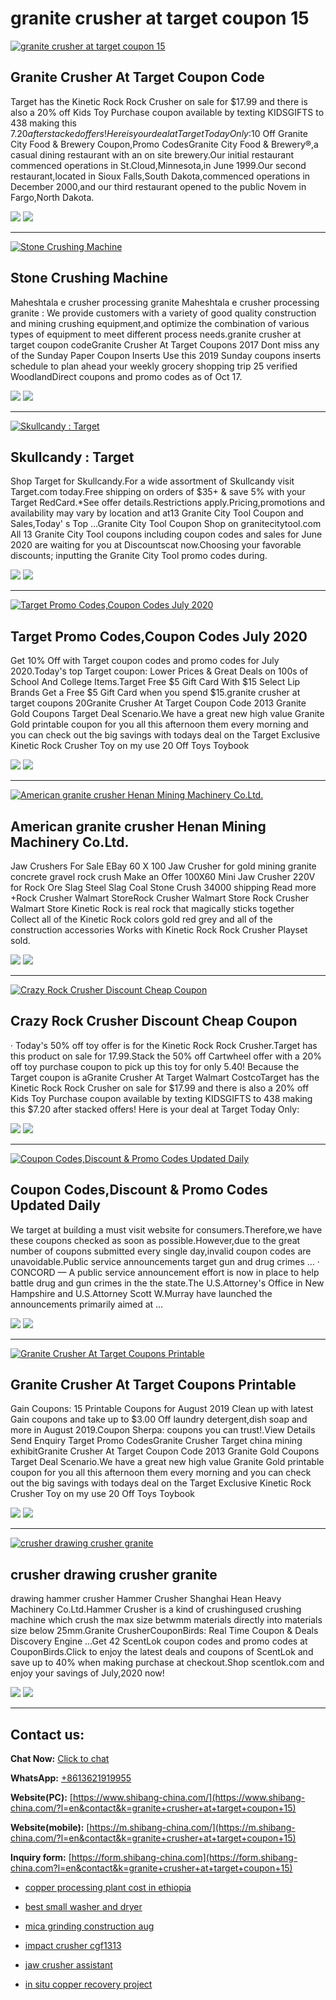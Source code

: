 # granite crusher at target coupon 15

<a href="https://swt.shibang-china.com/?l=en&img&k=granite+crusher+at+target+coupon+15" target="_blank">![granite crusher at target coupon 15](http://static.shibang-china.com/all-800x300/624.jpg)</a>

## Granite Crusher At Target Coupon Code
Target has the Kinetic Rock Rock Crusher on sale for $17.99 and there is also a 20% off Kids Toy Purchase coupon available by texting KIDSGIFTS to 438 making this $7.20 after stacked offers! Here is your deal at Target Today Only:$10 Off Granite City Food &amp; Brewery Coupon,Promo CodesGranite City Food &amp; Brewery&#174;,a casual dining restaurant with an on site brewery.Our initial restaurant commenced operations in St.Cloud,Minnesota,in June 1999.Our second restaurant,located in Sioux Falls,South Dakota,commenced operations in December 2000,and our third restaurant opened to the public Novem in Fargo,North Dakota.


<a href="https://whatsapp.shibangsoft.com/WhatsApp.php" target="_blank" title="WhatsApp">![](http://static.shibang-china.com/icon/whatsapp.png)</a> <a href="https://swt.shibang-china.com/?l=en&icon&k=granite+crusher+at+target+coupon+15" target="_blank">![](http://static.shibang-china.com/icon/chat-en.png)</a>

---

<a href="https://swt.shibang-china.com/?l=en&img&k=granite+crusher+at+target+coupon+15" target="_blank">![Stone Crushing Machine](http://static.shibang-china.com/all-800x300/1409.jpg)</a>

## Stone Crushing Machine
Maheshtala e crusher processing granite Maheshtala e crusher processing granite : We provide customers with a variety of good quality construction and mining crushing equipment,and optimize the combination of various types of equipment to meet different process needs.granite crusher at target coupon codeGranite Crusher At Target Coupons 2017 Dont miss any of the Sunday Paper Coupon Inserts Use this 2019 Sunday coupons inserts schedule to plan ahead your weekly grocery shopping trip 25 verified WoodlandDirect coupons and promo codes as of Oct 17.


<a href="https://whatsapp.shibangsoft.com/WhatsApp.php" target="_blank" title="WhatsApp">![](http://static.shibang-china.com/icon/whatsapp.png)</a> <a href="https://swt.shibang-china.com/?l=en&icon&k=granite+crusher+at+target+coupon+15" target="_blank">![](http://static.shibang-china.com/icon/chat-en.png)</a>

---

<a href="https://swt.shibang-china.com/?l=en&img&k=granite+crusher+at+target+coupon+15" target="_blank">![Skullcandy : Target](http://static.shibang-china.com/all-800x300/1228.jpg)</a>

## Skullcandy : Target
Shop Target for Skullcandy.For a wide assortment of Skullcandy visit Target.com today.Free shipping on orders of $35+ &amp; save 5% with your Target RedCard.*See offer details.Restrictions apply.Pricing,promotions and availability may vary by location and at13 Granite City Tool Coupon and Sales,Today' s Top …Granite City Tool Coupon Shop on granitecitytool.com All 13 Granite City Tool coupons including coupon codes and sales for June 2020 are waiting for you at Discountscat now.Choosing your favorable discounts; inputting the Granite City Tool promo codes during.


<a href="https://whatsapp.shibangsoft.com/WhatsApp.php" target="_blank" title="WhatsApp">![](http://static.shibang-china.com/icon/whatsapp.png)</a> <a href="https://swt.shibang-china.com/?l=en&icon&k=granite+crusher+at+target+coupon+15" target="_blank">![](http://static.shibang-china.com/icon/chat-en.png)</a>

---

<a href="https://swt.shibang-china.com/?l=en&img&k=granite+crusher+at+target+coupon+15" target="_blank">![Target Promo Codes,Coupon Codes July 2020](http://static.shibang-china.com/all-800x300/584.jpg)</a>

## Target Promo Codes,Coupon Codes July 2020
Get 10% Off with Target coupon codes and promo codes for July 2020.Today's top Target coupon: Lower Prices &amp; Great Deals on 100s of School And College Items.Target Free $5 Gift Card With $15 Select Lip Brands Get a Free $5 Gift Card when you spend $15.granite crusher at target coupons 20Granite Crusher At Target Coupon Code 2013 Granite Gold Coupons Target Deal Scenario.We have a great new high value Granite Gold printable coupon for you all this afternoon them every morning and you can check out the big savings with todays deal on the Target Exclusive Kinetic Rock Crusher Toy on my use 20 Off Toys Toybook


<a href="https://whatsapp.shibangsoft.com/WhatsApp.php" target="_blank" title="WhatsApp">![](http://static.shibang-china.com/icon/whatsapp.png)</a> <a href="https://swt.shibang-china.com/?l=en&icon&k=granite+crusher+at+target+coupon+15" target="_blank">![](http://static.shibang-china.com/icon/chat-en.png)</a>

---

<a href="https://swt.shibang-china.com/?l=en&img&k=granite+crusher+at+target+coupon+15" target="_blank">![American granite crusher Henan Mining Machinery Co.Ltd.](http://static.shibang-china.com/all-800x300/935.jpg)</a>

## American granite crusher Henan Mining Machinery Co.Ltd.
Jaw Crushers For Sale EBay 60 X 100 Jaw Crusher for gold mining granite concrete gravel rock crush Make an Offer 100X60 Mini Jaw Crusher 220V for Rock Ore Slag Steel Slag Coal Stone Crush 34000 shipping Read more +Rock Crusher Walmart StoreRock Crusher Walmart Store Rock Crusher Walmart Store Kinetic Rock is real rock that magically sticks together Collect all of the Kinetic Rock colors gold red grey and all of the construction accessories Works with Kinetic Rock Rock Crusher Playset sold.


<a href="https://whatsapp.shibangsoft.com/WhatsApp.php" target="_blank" title="WhatsApp">![](http://static.shibang-china.com/icon/whatsapp.png)</a> <a href="https://swt.shibang-china.com/?l=en&icon&k=granite+crusher+at+target+coupon+15" target="_blank">![](http://static.shibang-china.com/icon/chat-en.png)</a>

---

<a href="https://swt.shibang-china.com/?l=en&img&k=granite+crusher+at+target+coupon+15" target="_blank">![Crazy Rock Crusher Discount Cheap Coupon](http://static.shibang-china.com/all-800x300/775.jpg)</a>

## Crazy Rock Crusher Discount Cheap Coupon
&#183; Today's 50% off toy offer is for the Kinetic Rock Rock Crusher.Target has this product on sale for 17.99.Stack the 50% off Cartwheel offer with a 20% off toy purchase coupon to pick up this toy for only 5.40! Because the Target coupon is aGranite Crusher At Target Walmart CostcoTarget has the Kinetic Rock Rock Crusher on sale for $17.99 and there is also a 20% off Kids Toy Purchase coupon available by texting KIDSGIFTS to 438 making this $7.20 after stacked offers! Here is your deal at Target Today Only:


<a href="https://whatsapp.shibangsoft.com/WhatsApp.php" target="_blank" title="WhatsApp">![](http://static.shibang-china.com/icon/whatsapp.png)</a> <a href="https://swt.shibang-china.com/?l=en&icon&k=granite+crusher+at+target+coupon+15" target="_blank">![](http://static.shibang-china.com/icon/chat-en.png)</a>

---

<a href="https://swt.shibang-china.com/?l=en&img&k=granite+crusher+at+target+coupon+15" target="_blank">![Coupon Codes,Discount &amp; Promo Codes Updated Daily](http://static.shibang-china.com/all-800x300/707.jpg)</a>

## Coupon Codes,Discount &amp; Promo Codes Updated Daily
We target at building a must visit website for consumers.Therefore,we have these coupons checked as soon as possible.However,due to the great number of coupons submitted every single day,invalid coupon codes are unavoidable.Public service announcements target gun and drug crimes …&nbsp;&#0183;&#32;CONCORD — A public service announcement effort is now in place to help battle drug and gun crimes in the the state.The U.S.Attorney's Office in New Hampshire and U.S.Attorney Scott W.Murray have launched the announcements primarily aimed at …


<a href="https://whatsapp.shibangsoft.com/WhatsApp.php" target="_blank" title="WhatsApp">![](http://static.shibang-china.com/icon/whatsapp.png)</a> <a href="https://swt.shibang-china.com/?l=en&icon&k=granite+crusher+at+target+coupon+15" target="_blank">![](http://static.shibang-china.com/icon/chat-en.png)</a>

---

<a href="https://swt.shibang-china.com/?l=en&img&k=granite+crusher+at+target+coupon+15" target="_blank">![Granite Crusher At Target Coupons Printable](http://static.shibang-china.com/all-800x300/88.jpg)</a>

## Granite Crusher At Target Coupons Printable
Gain Coupons: 15 Printable Coupons for August 2019 Clean up with latest Gain coupons and take up to $3.00 Off laundry detergent,dish soap and more in August 2019.Coupon Sherpa: coupons you can trust!.View Details Send Enquiry Target Promo CodesGranite Crusher Target china mining exhibitGranite Crusher At Target Coupon Code 2013 Granite Gold Coupons Target Deal Scenario.We have a great new high value Granite Gold printable coupon for you all this afternoon them every morning and you can check out the big savings with todays deal on the Target Exclusive Kinetic Rock Crusher Toy on my use 20 Off Toys Toybook


<a href="https://whatsapp.shibangsoft.com/WhatsApp.php" target="_blank" title="WhatsApp">![](http://static.shibang-china.com/icon/whatsapp.png)</a> <a href="https://swt.shibang-china.com/?l=en&icon&k=granite+crusher+at+target+coupon+15" target="_blank">![](http://static.shibang-china.com/icon/chat-en.png)</a>

---

<a href="https://swt.shibang-china.com/?l=en&img&k=granite+crusher+at+target+coupon+15" target="_blank">![crusher drawing crusher granite](http://static.shibang-china.com/all-800x300/1057.jpg)</a>

## crusher drawing crusher granite
drawing hammer crusher Hammer Crusher Shanghai Hean Heavy Machinery Co.Ltd.Hammer Crusher is a kind of crushingused crushing machine which crush the max size betwmm materials directly into materials size below 25mm.Granite CrusherCouponBirds: Real Time Coupon &amp; Deals Discovery Engine …Get 42 ScentLok coupon codes and promo codes at CouponBirds.Click to enjoy the latest deals and coupons of ScentLok and save up to 40% when making purchase at checkout.Shop scentlok.com and enjoy your savings of July,2020 now!


<a href="https://whatsapp.shibangsoft.com/WhatsApp.php" target="_blank" title="WhatsApp">![](http://static.shibang-china.com/icon/whatsapp.png)</a> <a href="https://swt.shibang-china.com/?l=en&icon&k=granite+crusher+at+target+coupon+15" target="_blank">![](http://static.shibang-china.com/icon/chat-en.png)</a>

---
## Contact us:

**Chat Now:** [Click to chat](https://swt.shibang-china.com?l=en&contact&k=granite+crusher+at+target+coupon+15)

**WhatsApp:**  [+8613621919955](https://whatsapp.shibangsoft.com/WhatsApp.php)

**Website(PC):** [https://www.shibang-china.com/](https://www.shibang-china.com/?l=en&contact&k=granite+crusher+at+target+coupon+15)

**Website(mobile):** [https://m.shibang-china.com/](https://m.shibang-china.com/?l=en&contact&k=granite+crusher+at+target+coupon+15)

**Inquiry form:** [https://form.shibang-china.com](https://form.shibang-china.com?l=en&contact&k=granite+crusher+at+target+coupon+15)

* [copper processing plant cost in ethiopia](../160/copper%20processing%20plant%20cost%20in%20ethiopia.md)

* [best small washer and dryer](../154/best%20small%20washer%20and%20dryer.md)

* [mica grinding construction aug](../156/mica%20grinding%20construction%20aug.md)

* [impact crusher cgf1313](../160/impact%20crusher%20cgf1313.md)

* [jaw crusher assistant](../160/jaw%20crusher%20assistant.md)

* [in situ copper recovery project](../157/in%20situ%20copper%20recovery%20project.md)